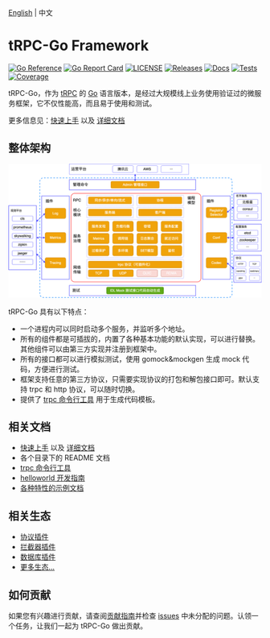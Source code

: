 [English](README.md) | 中文

# tRPC-Go Framework

[![Go Reference](https://pkg.go.dev/badge/github.com/trpc.group/trpc-go.svg)](https://pkg.go.dev/github.com/trpc.group/trpc-go)
[![Go Report Card](https://goreportcard.com/badge/github.com/trpc.group/trpc-go/trpc-go)](https://goreportcard.com/report/github.com/trpc.group/trpc-go/trpc-go)
[![LICENSE](https://img.shields.io/badge/license-Apache--2.0-green.svg)](https://github.com/trpc-group/trpc-go/blob/main/LICENSE)
[![Releases](https://img.shields.io/github/release/trpc.group/trpc-go.svg?style=flat-square)](https://github.com/trpc-group/trpc-go/releases)
[![Docs](https://img.shields.io/badge/docs-latest-green)](http://test.trpc.group.woa.com/docs/)
[![Tests](https://github.com/trpc-group/trpc-go/actions/workflows/prc.yml/badge.svg)](https://github.com/trpc-group/trpc-go/actions/workflows/prc.yml)
[![Coverage](https://codecov.io/gh/trpc.group/trpc-go/branch/main/graph/badge.svg)](https://app.codecov.io/gh/trpc.group/trpc-go/tree/main)


tRPC-Go，作为 [tRPC][] 的 [Go][] 语言版本，是经过大规模线上业务使用验证过的微服务框架，它不仅性能高，而且易于使用和测试。

更多信息见：[快速上手][quick start] 以及 [详细文档][docs] 

## 整体架构

![架构图](.resources/overall_zh_CN.png)

tRPC-Go 具有以下特点：

- 一个进程内可以同时启动多个服务，并监听多个地址。
- 所有的组件都是可插拔的，内置了各种基本功能的默认实现，可以进行替换。其他组件可以由第三方实现并注册到框架中。
- 所有的接口都可以进行模拟测试，使用 gomock&mockgen 生成 mock 代码，方便进行测试。
- 框架支持任意的第三方协议，只需要实现协议的打包和解包接口即可。默认支持 trpc 和 http 协议，可以随时切换。
- 提供了 [trpc 命令行工具][trpc-cmdline] 用于生成代码模板。

## 相关文档

- [快速上手][quick start] 以及 [详细文档][docs]
- 各个目录下的 README 文档
- [trpc 命令行工具][trpc-cmdline]
- [helloworld 开发指南][helloworld]
- [各种特性的示例文档][features]

## 相关生态

- [协议插件][go-codec]
- [拦截器插件][go-filter]
- [数据库插件][go-database]
- [更多生态...][ecosystem]

## 如何贡献

如果您有兴趣进行贡献，请查阅[贡献指南][contributing]并检查 [issues][] 中未分配的问题。认领一个任务，让我们一起为 tRPC-Go 做出贡献。

[Go]: https://golang.org
[tRPC]: https://github.com/trpc-group/trpc
[trpc-cmdline]: https://github.com/trpc-group/trpc-cmdline
[docs]: /docs/README.zh_CN.md
[quick start]: /docs/quick_start.zh_CN.md
[go-releases]: https://golang.org/doc/devel/release.html
[contributing]: CONTRIBUTING.md
[issues]: https://github.com/trpc-group/trpc-go/issues
[go-codec]: https://github.com/trpc-ecosystem/go-codec
[go-filter]: https://github.com/trpc-ecosystem/go-filter
[go-database]: https://github.com/trpc-ecosystem/go-database
[ecosystem]: https://github.com/orgs/trpc-ecosystem/repositories
[helloworld]: /examples/helloworld/
[features]: /examples/features/
